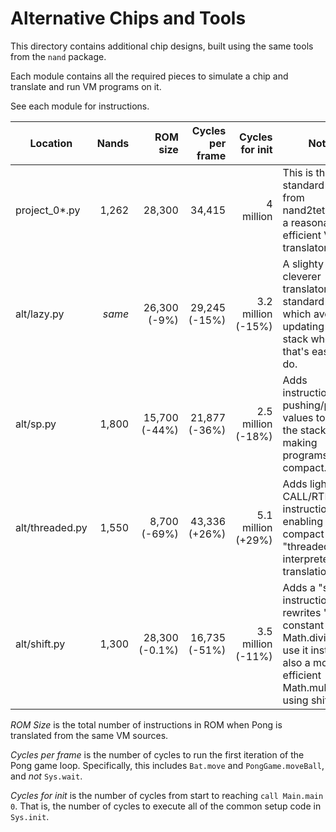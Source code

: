 # Alternative Chips and Tools

This directory contains additional chip designs, built using the same tools from the `nand` package.

Each module contains all the required pieces to simulate a chip and translate and run VM programs on it.

See each module for instructions.



| Location       | Nands | ROM size       | Cycles per frame   | Cycles for init    | Notes  |
|----------------|------:|---------------:|-------------------:|-------------------:|--------|
| project_0*.py  | 1,262 |         28,300 |             34,415 |         4 million  | This is the standard design from nand2tetris, with a reasonably efficient VM translator. |
| alt/lazy.py    | _same_ |  26,300 (-9%) |      29,245 (-15%) | 3.2 million (-15%) | A slighty cleverer translator for the standard CPU, which avoids updating the stack when that's easy to do. |
| alt/sp.py      | 1,800 |  15,700 (-44%) |      21,877 (-36%) | 2.5 million (-18%) | Adds instructions for pushing/popping values to/from the stack, making programs more compact. |
| alt/threaded.py| 1,550 |   8,700 (-69%) |      43,336 (+26%) | 5.1 million (+29%) | Adds lightweight CALL/RTN instructions, enabling a very compact "threaded interpreter" translation. |
| alt/shift.py   | 1,300 | 28,300 (-0.1%) |      16,735 (-51%) | 3.5 million (-11%) | Adds a "shiftr" instruction, and rewrites "push constant 16; call Math.divide" to use it instead; also a more efficient Math.multiply using shiftr. |

*ROM Size* is the total number of instructions in ROM when Pong is translated from the same VM 
sources.

*Cycles per frame* is the number of cycles to run the first iteration of the Pong game loop. 
Specifically, this includes `Bat.move` and `PongGame.moveBall`, and _not_ `Sys.wait`.

*Cycles for init* is the number of cycles from start to reaching `call Main.main 0`. That is,
the number of cycles to execute all of the common setup code in `Sys.init`.
